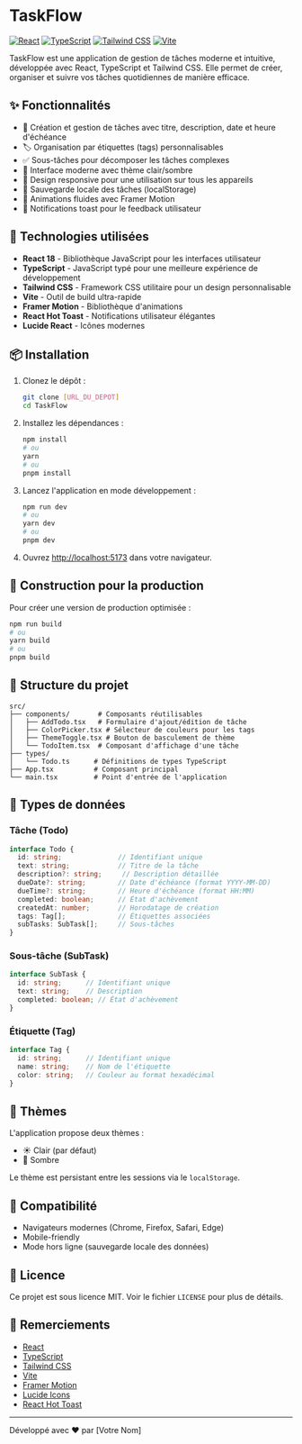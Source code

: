 # TaskFlow

[![React](https://img.shields.io/badge/React-20232A?style=for-the-badge&logo=react&logoColor=61DAFB)](https://reactjs.org/)
[![TypeScript](https://img.shields.io/badge/TypeScript-007ACC?style=for-the-badge&logo=typescript&logoColor=white)](https://www.typescriptlang.org/)
[![Tailwind CSS](https://img.shields.io/badge/Tailwind_CSS-38B2AC?style=for-the-badge&logo=tailwind-css&logoColor=white)](https://tailwindcss.com/)
[![Vite](https://img.shields.io/badge/Vite-B73BFE?style=for-the-badge&logo=vite&logoColor=FFD62E)](https://vitejs.dev/)

TaskFlow est une application de gestion de tâches moderne et intuitive, développée avec React, TypeScript et Tailwind CSS. Elle permet de créer, organiser et suivre vos tâches quotidiennes de manière efficace.

## ✨ Fonctionnalités

- 📝 Création et gestion de tâches avec titre, description, date et heure d'échéance
- 🏷️ Organisation par étiquettes (tags) personnalisables
- ✅ Sous-tâches pour décomposer les tâches complexes
- 🎨 Interface moderne avec thème clair/sombre
- 📱 Design responsive pour une utilisation sur tous les appareils
- 💾 Sauvegarde locale des tâches (localStorage)
- 🎉 Animations fluides avec Framer Motion
- 🔔 Notifications toast pour le feedback utilisateur

## 🚀 Technologies utilisées

- **React 18** - Bibliothèque JavaScript pour les interfaces utilisateur
- **TypeScript** - JavaScript typé pour une meilleure expérience de développement
- **Tailwind CSS** - Framework CSS utilitaire pour un design personnalisable
- **Vite** - Outil de build ultra-rapide
- **Framer Motion** - Bibliothèque d'animations
- **React Hot Toast** - Notifications utilisateur élégantes
- **Lucide React** - Icônes modernes

## 📦 Installation

1. Clonez le dépôt :
   ```bash
   git clone [URL_DU_DEPOT]
   cd TaskFlow
   ```

2. Installez les dépendances :
   ```bash
   npm install
   # ou
   yarn
   # ou
   pnpm install
   ```

3. Lancez l'application en mode développement :
   ```bash
   npm run dev
   # ou
   yarn dev
   # ou
   pnpm dev
   ```

4. Ouvrez [http://localhost:5173](http://localhost:5173) dans votre navigateur.

## 🔨 Construction pour la production

Pour créer une version de production optimisée :

```bash
npm run build
# ou
yarn build
# ou
pnpm build
```

## 🧩 Structure du projet

```
src/
├── components/       # Composants réutilisables
│   ├── AddTodo.tsx   # Formulaire d'ajout/édition de tâche
│   ├── ColorPicker.tsx # Sélecteur de couleurs pour les tags
│   ├── ThemeToggle.tsx # Bouton de basculement de thème
│   └── TodoItem.tsx  # Composant d'affichage d'une tâche
├── types/
│   └── Todo.ts      # Définitions de types TypeScript
├── App.tsx          # Composant principal
└── main.tsx         # Point d'entrée de l'application
```

## 📝 Types de données

### Tâche (Todo)
```typescript
interface Todo {
  id: string;              // Identifiant unique
  text: string;            // Titre de la tâche
  description?: string;     // Description détaillée
  dueDate?: string;        // Date d'échéance (format YYYY-MM-DD)
  dueTime?: string;        // Heure d'échéance (format HH:MM)
  completed: boolean;      // État d'achèvement
  createdAt: number;       // Horodatage de création
  tags: Tag[];             // Étiquettes associées
  subTasks: SubTask[];     // Sous-tâches
}
```

### Sous-tâche (SubTask)
```typescript
interface SubTask {
  id: string;      // Identifiant unique
  text: string;    // Description
  completed: boolean; // État d'achèvement
}
```

### Étiquette (Tag)
```typescript
interface Tag {
  id: string;      // Identifiant unique
  name: string;    // Nom de l'étiquette
  color: string;   // Couleur au format hexadécimal
}
```

## 🎨 Thèmes

L'application propose deux thèmes :
- ☀️ Clair (par défaut)
- 🌙 Sombre

Le thème est persistant entre les sessions via le `localStorage`.

## 📱 Compatibilité

- Navigateurs modernes (Chrome, Firefox, Safari, Edge)
- Mobile-friendly
- Mode hors ligne (sauvegarde locale des données)

## 📄 Licence

Ce projet est sous licence MIT. Voir le fichier `LICENSE` pour plus de détails.

## 🙏 Remerciements

- [React](https://reactjs.org/)
- [TypeScript](https://www.typescriptlang.org/)
- [Tailwind CSS](https://tailwindcss.com/)
- [Vite](https://vitejs.dev/)
- [Framer Motion](https://www.framer.com/motion/)
- [Lucide Icons](https://lucide.dev/)
- [React Hot Toast](https://react-hot-toast.com/)

---

Développé avec ❤️ par [Votre Nom]

